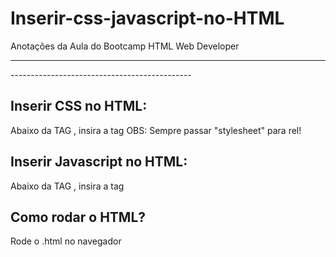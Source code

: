 # Inserir-css-javascript-no-HTML
Anotações da Aula do Bootcamp HTML Web Developer

---------------------------------------------
<!DOCTYPE html>
<html lang="en">
<head>
    <meta charset="UTF-8">
    <meta http-equiv="X-UA-Compatible" content="IE=edge">
    <meta name="viewport" content="width=device-width, initial-scale=1.0">
    <link rel = "stylesheet" href = "assets/css/styles.css" />
    <script src = "assets/js/scripts.js"></script>
    <title>Teste</title>
</head>
<body>
    
</body>
</html>
---------------------------------------------

## Inserir CSS no HTML:
Abaixo da TAG <meta></meta>, insira a tag <link rel = "stylesheet" href = "diretório/nomeDoArquivo.css" />
OBS: Sempre passar "stylesheet" para rel!

## Inserir Javascript no HTML:
Abaixo da TAG <meta></meta>, insira a tag <script src = "diretório/nomeDoArquivo.js"></script>

## Como rodar o HTML?
Rode o .html no navegador
